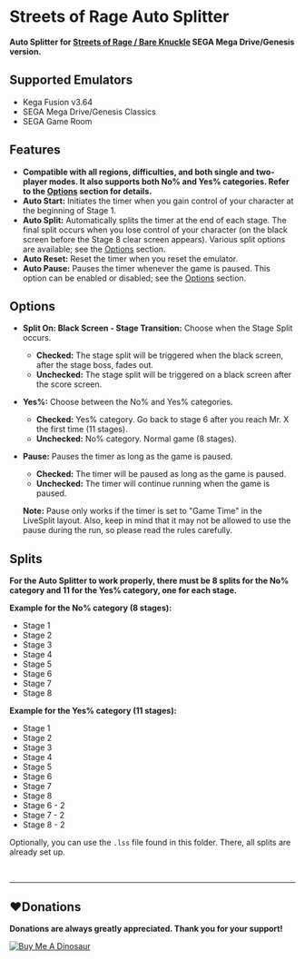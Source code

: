 
# Streets of Rage Auto Splitter

**Auto Splitter for [Streets of Rage / Bare Knuckle](https://en.wikipedia.org/wiki/Streets_of_Rage_(video_game)) SEGA Mega Drive/Genesis version.**

## Supported Emulators
* Kega Fusion v3.64
* SEGA Mega Drive/Genesis Classics
* SEGA Game Room

## Features
* **Compatible with all regions, difficulties, and both single and two-player modes. It also supports both No% and Yes% categories. Refer to the [Options](#Options) section for details.**
* **Auto Start:** Initiates the timer when you gain control of your character at the beginning of Stage 1.
* **Auto Split:** Automatically splits the timer at the end of each stage. The final split occurs when you lose control of your character (on the black screen before the Stage 8 clear screen appears). Various split options are available; see the [Options](#Options) section.
* **Auto Reset:** Reset the timer when you reset the emulator.
* **Auto Pause:** Pauses the timer whenever the game is paused. This option can be enabled or disabled; see the [Options](#Options) section.

## Options
* **Split On: Black Screen - Stage Transition:** Choose when the Stage Split occurs.
	* **Checked:** The stage split will be triggered when the black screen, after the stage boss, fades out.
	* **Unchecked:** The stage split will be triggered on a black screen after the score screen.
    
* **Yes%:** Choose between the No% and Yes% categories.
	* **Checked:** Yes% category. Go back to stage 6 after you reach Mr. X the first time (11 stages).
	* **Unchecked:** No% category. Normal game (8 stages).

* **Pause:** Pauses the timer as long as the game is paused.
	* **Checked:** The timer will be paused as long as the game is paused.
	* **Unchecked:** The timer will continue running when the game is paused.

	**Note:** Pause only works if the timer is set to "Game Time" in the LiveSplit layout. Also, keep in mind that it may not be allowed to use the pause during the run, so please read the rules carefully.

## Splits
**For the Auto Splitter to work properly, there must be 8 splits for the No% category and 11 for the Yes% category, one for each stage.**

**Example for the No% category (8 stages):**
* Stage 1
* Stage 2
* Stage 3
* Stage 4
* Stage 5
* Stage 6
* Stage 7
* Stage 8

**Example for the Yes% category (11 stages):**
* Stage 1
* Stage 2
* Stage 3
* Stage 4
* Stage 5
* Stage 6
* Stage 7
* Stage 8
* Stage 6 - 2
* Stage 7 - 2
* Stage 8 - 2

Optionally, you can use the `.lss` file found in this folder. There, all splits are already set up.

<br>

------------
## :heart:Donations
**Donations are always greatly appreciated. Thank you for your support!**

<a href="https://www.buymeacoffee.com/devilquest" target="_blank"><img src="https://i.imgur.com/RHHFQWs.png" alt="Buy Me A Dinosaur"></a>
